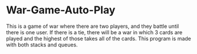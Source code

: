 # War-Game-Auto-Play
This is a game of war where there are two players, and they battle until there is one user. 
If there is a tie, there will be a war in which 3 cards are played and the highest of those 
takes all of the cards. This program is made with both stacks and queues.
